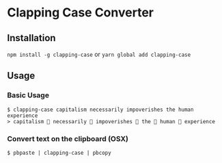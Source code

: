 # Clapping Case Converter

## Installation
`npm install -g clapping-case` or `yarn global add clapping-case`

## Usage

### Basic Usage

```shell
$ clapping-case capitalism necessarily impoverishes the human experience
> capitalism 👏 necessarily 👏 impoverishes 👏 the 👏 human 👏 experience
```

### Convert text on the clipboard (OSX)

```shell
$ pbpaste | clapping-case | pbcopy
```